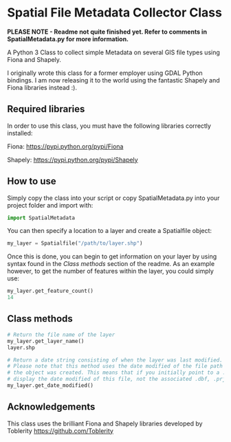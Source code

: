 # Spatial File Metadata Collector Class
**PLEASE NOTE - Readme not quite finished yet. Refer to comments in SpatialMetadata.py for more information.**

A Python 3 Class to collect simple Metadata on several GIS file types using Fiona and Shapely.

I originally wrote this class for a former employer using GDAL Python bindings. I am now releasing
it to the world using the fantastic Shapely and Fiona libraries instead :).

## Required libraries
In order to use this class, you must have the following libraries correctly installed:

Fiona: <https://pypi.python.org/pypi/Fiona>

Shapely: <https://pypi.python.org/pypi/Shapely>

## How to use
Simply copy the class into your script or copy SpatialMetadata.py into your project folder and 
import with:
```python
import SpatialMetadata
```

You can then specify a location to a layer and create a Spatialfile object:
```python
my_layer = Spatialfile("/path/to/layer.shp")
```

Once this is done, you can begin to get information on your layer by using syntax found in the
*Class methods* section of the readme. As an example however, to get the number of features
within the layer, you could simply use:
```python
my_layer.get_feature_count()
14
```

## Class methods
```python
# Return the file name of the layer
my_layer.get_layer_name()
layer.shp

# Return a date string consisting of when the layer was last modified.
# Please note that this method uses the date modified of the file path initially specified when 
# the object was created. This means that if you initially point to a .shp file, it will only 
# display the date modified of this file, not the associated .dbf, .prj or .shx files.
my_layer.get_date_modified()
```

## Acknowledgements 
This class uses the brilliant Fiona and Shapely libraries developed by Toblerity <https://github.com/Toblerity>
